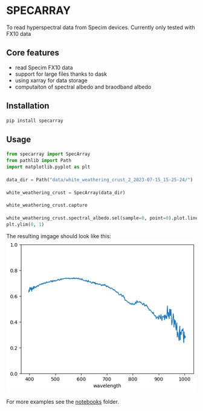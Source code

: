 # SPECARRAY

To read hyperspectral data from Specim devices. Currently only tested with FX10 data

## Core features

* read Specim FX10 data
* support for large files thanks to dask
* using xarray for data storage
* computaiton of spectral albedo and braodband albedo

## Installation

```bash
pip install specarray
```

## Usage

```python
from specarray import SpecArray
from pathlib import Path
import matplotlib.pyplot as plt

data_dir = Path("data/white_weathering_crust_2_2023-07-15_15-25-24/")

white_weathering_crust = SpecArray(data_dir)

white_weathering_crust.capture

white_weathering_crust.spectral_albedo.sel(sample=0, point=0).plot.line()
plt.ylim(0, 1)
```

The resulting imgage should look like this:
![Spectrum](images/output.png)



For more examples see the [notebooks](notebooks) folder.